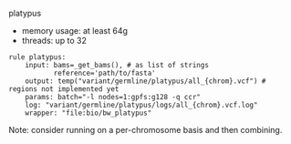 platypus

- memory usage: at least 64g
- threads: up to 32

```
rule platypus:
    input: bams=_get_bams(), # as list of strings
           reference='path/to/fasta'
    output: temp("variant/germline/platypus/all_{chrom}.vcf") # regions not implemented yet
    params: batch="-l nodes=1:gpfs:g128 -q ccr"
    log: "variant/germline/platypus/logs/all_{chrom}.vcf.log"
    wrapper: "file:bio/bw_platypus"
```

Note: consider running on a per-chromosome basis and then combining.